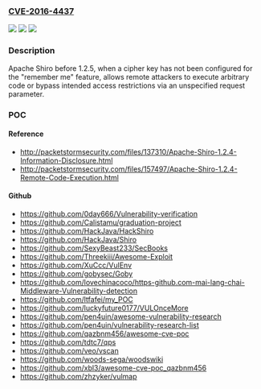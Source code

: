 ### [CVE-2016-4437](https://cve.mitre.org/cgi-bin/cvename.cgi?name=CVE-2016-4437)
![](https://img.shields.io/static/v1?label=Product&message=n%2Fa&color=blue)
![](https://img.shields.io/static/v1?label=Version&message=n%2Fa&color=blue)
![](https://img.shields.io/static/v1?label=Vulnerability&message=n%2Fa&color=brighgreen)

### Description

Apache Shiro before 1.2.5, when a cipher key has not been configured for the "remember me" feature, allows remote attackers to execute arbitrary code or bypass intended access restrictions via an unspecified request parameter.

### POC

#### Reference
- http://packetstormsecurity.com/files/137310/Apache-Shiro-1.2.4-Information-Disclosure.html
- http://packetstormsecurity.com/files/157497/Apache-Shiro-1.2.4-Remote-Code-Execution.html

#### Github
- https://github.com/0day666/Vulnerability-verification
- https://github.com/Calistamu/graduation-project
- https://github.com/HackJava/HackShiro
- https://github.com/HackJava/Shiro
- https://github.com/SexyBeast233/SecBooks
- https://github.com/Threekiii/Awesome-Exploit
- https://github.com/XuCcc/VulEnv
- https://github.com/gobysec/Goby
- https://github.com/lovechinacoco/https-github.com-mai-lang-chai-Middleware-Vulnerability-detection
- https://github.com/ltfafei/my_POC
- https://github.com/luckyfuture0177/VULOnceMore
- https://github.com/pen4uin/awesome-vulnerability-research
- https://github.com/pen4uin/vulnerability-research-list
- https://github.com/qazbnm456/awesome-cve-poc
- https://github.com/tdtc7/qps
- https://github.com/veo/vscan
- https://github.com/woods-sega/woodswiki
- https://github.com/xbl3/awesome-cve-poc_qazbnm456
- https://github.com/zhzyker/vulmap

